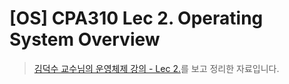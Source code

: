 # [OS] CPA310 Lec 2. Operating System Overview

> [김덕수 교수님의 운영체제 강의 - Lec 2.](https://youtu.be/nxl_cUd55Ag)를 보고 정리한 자료입니다.

<!--2021.10.17-->

